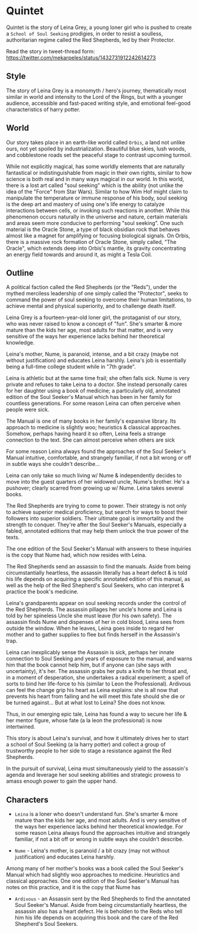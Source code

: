 # Quintet

Quintet is the story of Leina Grey, a young loner girl who is pushed to create a `School of Soul Seeking` prodigies, in order to resist a soulless, authoritarian regime called the Red Shepherds, led by their Protector.

Read the story in tweet-thread form: https://twitter.com/mekarpeles/status/1432731912242614273

## Style

The story of Leina Grey is a monomyth / hero's journey, thematically most similar in world and intensity to the Lord of the Rings, but with a younger audience, accessible and fast-paced writing style, and emotional feel-good characteristics of harry potter.

## World

Our story takes place in an earth-like world called `Orbis`, a land not unlike ours, not yet spoiled by industrialization. Beautiful blue skies, lush woods, and cobblestone roads set the peaceful stage to contrast upcoming turmoil.

While not explicitly magical, has some worldly elements that are naturally fantastical or indistinguishable from magic in their own rights, similar to how science is both real and in many ways magical in our world. In this world, there is a lost art called "soul seeking" which is the ability (not unlike the idea of the "Force" from Star Wars). Similar to how Wim Hof might claim to manipulate the temperature or immune response of his body, soul seeking is the deep art and mastery of using one's life energy to catalyze interactions between cells, or invoking such reactions in another. While this phenomenon occurs naturally in the universe and nature, certain materials and areas seem more conducive to performing "soul seeking". One such material is the Oracle Stone, a type of black obsidian rock that behaves almost like a magnet for amplifying or focusing biological signals. On Orbis, there is a massive rock formation of Oracle Stone, simply called, "The Oracle", which extends deep into Orbis's mantle, its gravity concentrating an energy field towards and around it, as might a Tesla Coil.

## Outline

A political faction called the Red Shepherds (or the "Reds"), under the mythed merciless leadership of one simply called the "Protector", seeks to command the power of soul seeking to overcome their human limitations, to achieve mental and physical superiority, and to challenge death itself.

Leina Grey is a fourteen-year-old loner girl, the protaganist of our story, who was never raised to know a concept of "fun". She's smarter & more mature than the kids her age, most adults for that matter, and is very sensitive of the ways her experience lacks behind her theoretical knowledge.

Leina's mother, Nume, is paranoid, intense, and a bit crazy (maybe not without justification) and educates Leina harshly. Leina's job is essentially being a full-time college student while in "7th grade".

Leina is athletic but at the same time frail; she often falls sick. Nume is very private and refuses to take Leina to a doctor. She instead personally cares for her daughter using a book of medicine; a particularly old, annotated edition of the Soul Seeker's Manual which has been in her family for countless generations. For some reason Leina can often perceive when people were sick.

The Manual is one of many books in her family's expansive library. Its approach to medicine is slightly woo; heuristics & classical approaches. Somehow, perhaps having heard it so often, Leina feels a strange connection to the text. She can almost perceive when others are sick

For some reason Leina always found the approaches of the Soul Seeker's Manual intuitive, comfortable, and strangely familiar, if not a bit wrong or off in subtle ways she couldn't describe...

Leina can only take so much living w/ Nume & independently decides to move into the guest quarters of her widowed uncle, Nume's brother. He's a pushover; clearly scarred from growing up w/ Nume. Leina takes several books.

The Red Shepherds are trying to come to power. Their strategy is not only to achieve superior medical proficiency, but search for ways to boost their followers into superior soldiers. Their ultimate goal is immortality and the strength to conquer. They're after the Soul Seeker's Manuals, especially a fabled, annotated editions that may help them unlock the true power of the texts.

The one edition of the Soul Seeker's Manual with answers to these inquiries is the copy that Nume had, which now resides with Leina.

The Red Shepherds send an assassin to find the manuals. Aside from being circumstantially heartless, the assassin literally has a heart defect & is told his life depends on acquiring a specific annotated edition of this manual, as well as the help of the Red Shepherd's Soul Seekers, who can interpret & practice the book's medicine.

Leina's grandparents appear on soul seeking records under the control of the Red Shepherds. The assassin pillages her uncle's home and Leina is told by her spineless Uncle she must leave (for his own safety). The assassin finds Nume and dispenses of her in cold blood, Leina sees from outside the window. When he leaves, Leina goes inside to regard her mother and to gather supplies to flee but finds herself in the Assassin's trap.

Leina can inexplicably sense the Assassin is sick, perhaps her innate connection to Soul Seeking and years of exposure to the manual, and warns him that the book cannot help him, but if anyone can (she says with uncertainty), it's her. The assassin grabs her puts a knife to her throat and, in a moment of desperation, she undertakes a radical experiment; a spell of sorts to bind her life-force to his (similar to Leon the Professional). Ardivous can feel the change grip his heart as Leina explains: she is all now that prevents his heart from failing and he will meet this fate should she die or be turned against... But at what lost to Leina? She does not know.

Thus, in our emerging epic tale, Leina has found a way to secure her life & her mentor figure, whose fate (a la leon the professional) is now intertwined.

This story is about Leina's survival, and how it ultimately drives her to start a school of Soul Seeking (a la harry potter) and collect a group of trustworthy people to her side to stage a resistance against the Red Shepherds.

In the pursuit of survival, Leina must simultaneously yield to the assassin's agenda and leverage her soul seeking abilities and strategic prowess to amass enough power to gain the upper hand.

## Characters

* `Leina` is a loner who doesn't understand fun. She's smarter & more mature than the kids her age, and most adults. And is very sensitive of the ways her experience lacks behind her theoretical knowledge. For some reason Leina always found the approaches intuitive and strangely familiar, if not a bit off or wrong in subtle ways she couldn't describe.

* `Nume` - Leina's mother, is paranoid / a bit crazy (may not without justification) and educates Leina harshly.

Among many of her mother's books was a book called the Soul Seeker's Manual which had slightly woo approaches to medicine. Heuristics and classical approaches. One one edition of the Soul Seeker's Manual has notes on this practice, and it is the copy that Nume has

* `Ardivous` -  an Assassin sent by the Red Shepherds to find the annotated Soul Seeker's Manual. Aside from being circumstantially heartless, the assassin also has a heart defect. He is beholden to the Reds who tell him his life depends on acquiring this book and the care of the Red Shepherd's Soul Seekers.
